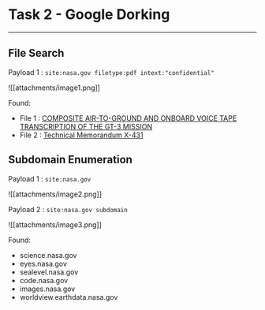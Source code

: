 # Task 2 - Google Dorking
---

## File Search

Payload 1 : `site:nasa.gov filetype:pdf intext:"confidential"`

![[attachments/image1.png]]

Found:

- File 1 : [COMPOSITE AIR-TO-GROUND AND ONBOARD VOICE TAPE TRANSCRIPTION OF THE GT-3 MISSION](https://historycollection.jsc.nasa.gov/JSCHistoryPortal/history/mission_trans/GT03_TEC.PDF)
- File 2 : [Technical Memorandum X-431](https://ntrs.nasa.gov/api/citations/19630004032/downloads/19630004032.pdf)

## Subdomain Enumeration

Payload 1 : `site:nasa.gov`


![[attachments/image2.png]]

Payload 2 : `site:nasa.gov subdomain`

![[attachments/image3.png]]

Found:
- science.nasa.gov
- eyes.nasa.gov
- sealevel.nasa.gov
- code.nasa.gov
- images.nasa.gov
- worldview.earthdata.nasa.gov

